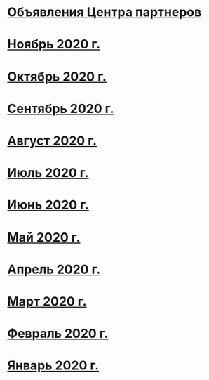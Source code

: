 # [Объявления Центра партнеров](index.md)
# [Ноябрь 2020 г.](2020-november.md)
# [Октябрь 2020 г.](2020-october.md)
# [Сентябрь 2020 г.](2020-september.md)
# [Август 2020 г.](2020-august.md)
# [Июль 2020 г.](2020-july.md)
# [Июнь 2020 г.](2020-june.md)
# [Май 2020 г.](2020-may.md)
# [Апрель 2020 г.](2020-april.md)
# [Март 2020 г.](2020-march.md)
# [Февраль 2020 г.](2020-february.md)
# [Январь 2020 г.](2020-january.md)
